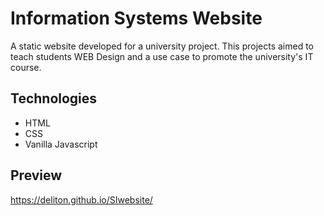 # Information Systems Website
A static website developed for a university project. This projects aimed to teach students WEB Design and a use case to promote the university's IT course.

## Technologies

- HTML
- CSS
- Vanilla Javascript

## Preview

https://deliton.github.io/SIwebsite/
